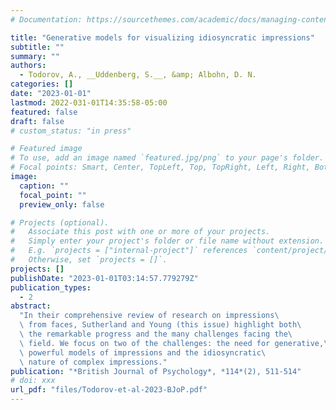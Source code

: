 ```yaml
---
# Documentation: https://sourcethemes.com/academic/docs/managing-content/

title: "Generative models for visualizing idiosyncratic impressions"
subtitle: ""
summary: ""
authors:
  - Todorov, A., __Uddenberg, S.__, &amp; Albohn, D. N.
categories: []
date: "2023-01-01"
lastmod: 2022-031-01T14:35:58-05:00
featured: false
draft: false
# custom_status: "in press"

# Featured image
# To use, add an image named `featured.jpg/png` to your page's folder.
# Focal points: Smart, Center, TopLeft, Top, TopRight, Left, Right, BottomLeft, Bottom, BottomRight.
image:
  caption: ""
  focal_point: ""
  preview_only: false

# Projects (optional).
#   Associate this post with one or more of your projects.
#   Simply enter your project's folder or file name without extension.
#   E.g. `projects = ["internal-project"]` references `content/project/deep-learning/index.md`.
#   Otherwise, set `projects = []`.
projects: []
publishDate: "2023-01-01T03:14:57.779279Z"
publication_types:
  - 2
abstract:
  "In their comprehensive review of research on impressions\
  \ from faces, Sutherland and Young (this issue) highlight both\
  \ the remarkable progress and the many challenges facing the\
  \ field. We focus on two of the challenges: the need for generative,\
  \ powerful models of impressions and the idiosyncratic\
  \ nature of complex impressions."
publication: "*British Journal of Psychology*, *114*(2), 511-514"
# doi: xxx
url_pdf: "files/Todorov-et-al-2023-BJoP.pdf"
---
```

